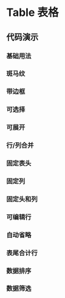 # Table 表格

## 代码演示

### 基础用法

<code src='./site/baseTable.tsx'></code>

### 斑马纹

<code src='./site/zebraTable.tsx'></code>

### 带边框

<code src='./site/borderTable.tsx'></code>

### 可选择

<code src='./site/checkedTable.tsx'></code>

### 可展开

<code src='./site/expandedTable.tsx'></code>

### 行/列合并

<code src='./site/mergeTable.tsx'></code>

### 固定表头

<code src='./site/fixedHeaderTable.tsx'></code>

### 固定列

<code src='./site/fixedColTable.tsx'></code>

### 固定头和列

<code src='./site/fiexedHeaCol.tsx'></code>

### 可编辑行

<code src='./site/editTable.tsx'></code>

### 自动省略

<code src='./site/ellipsisTable.tsx'></code>

### 表尾合计行

<code src='./site/summaryTable.tsx'></code>

### 数据排序

<code src='./site/sortTable.tsx'></code>

### 数据筛选

<code src='./site/filterTable.tsx'></code>
